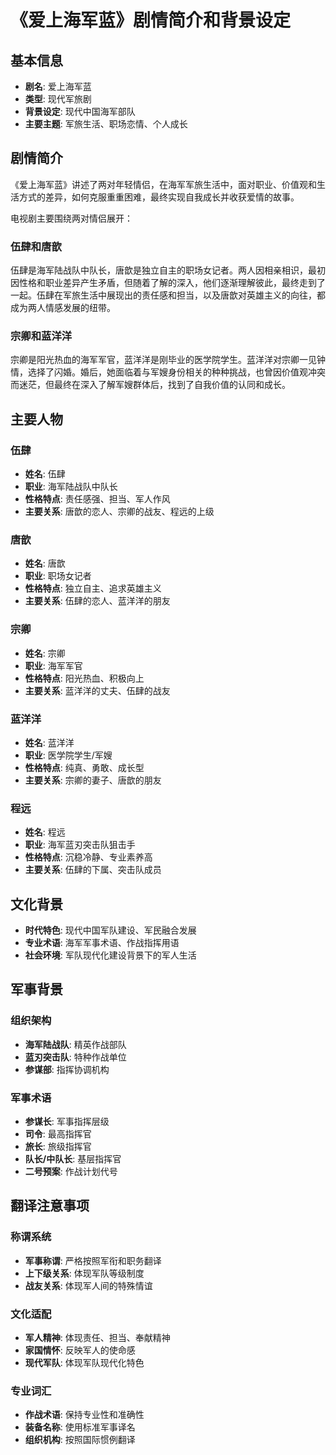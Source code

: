 # 《爱上海军蓝》剧情简介和背景设定

## 基本信息

- **剧名**: 爱上海军蓝
- **类型**: 现代军旅剧
- **背景设定**: 现代中国海军部队
- **主要主题**: 军旅生活、职场恋情、个人成长

## 剧情简介

《爱上海军蓝》讲述了两对年轻情侣，在海军军旅生活中，面对职业、价值观和生活方式的差异，如何克服重重困难，最终实现自我成长并收获爱情的故事。

电视剧主要围绕两对情侣展开：

### 伍肆和唐歆
伍肆是海军陆战队中队长，唐歆是独立自主的职场女记者。两人因相亲相识，最初因性格和职业差异产生矛盾，但随着了解的深入，他们逐渐理解彼此，最终走到了一起。伍肆在军旅生活中展现出的责任感和担当，以及唐歆对英雄主义的向往，都成为两人情感发展的纽带。

### 宗卿和蓝洋洋
宗卿是阳光热血的海军军官，蓝洋洋是刚毕业的医学院学生。蓝洋洋对宗卿一见钟情，选择了闪婚。婚后，她面临着与军嫂身份相关的种种挑战，也曾因价值观冲突而迷茫，但最终在深入了解军嫂群体后，找到了自我价值的认同和成长。

## 主要人物

### 伍肆
- **姓名**: 伍肆
- **职业**: 海军陆战队中队长
- **性格特点**: 责任感强、担当、军人作风
- **主要关系**: 唐歆的恋人、宗卿的战友、程远的上级

### 唐歆
- **姓名**: 唐歆
- **职业**: 职场女记者
- **性格特点**: 独立自主、追求英雄主义
- **主要关系**: 伍肆的恋人、蓝洋洋的朋友

### 宗卿
- **姓名**: 宗卿
- **职业**: 海军军官
- **性格特点**: 阳光热血、积极向上
- **主要关系**: 蓝洋洋的丈夫、伍肆的战友

### 蓝洋洋
- **姓名**: 蓝洋洋
- **职业**: 医学院学生/军嫂
- **性格特点**: 纯真、勇敢、成长型
- **主要关系**: 宗卿的妻子、唐歆的朋友

### 程远
- **姓名**: 程远
- **职业**: 海军蓝刃突击队狙击手
- **性格特点**: 沉稳冷静、专业素养高
- **主要关系**: 伍肆的下属、突击队成员

## 文化背景

- **时代特色**: 现代中国军队建设、军民融合发展
- **专业术语**: 海军军事术语、作战指挥用语
- **社会环境**: 军队现代化建设背景下的军人生活

## 军事背景

### 组织架构
- **海军陆战队**: 精英作战部队
- **蓝刃突击队**: 特种作战单位
- **参谋部**: 指挥协调机构

### 军事术语
- **参谋长**: 军事指挥层级
- **司令**: 最高指挥官
- **旅长**: 旅级指挥官
- **队长/中队长**: 基层指挥官
- **二号预案**: 作战计划代号

## 翻译注意事项

### 称谓系统
- **军事称谓**: 严格按照军衔和职务翻译
- **上下级关系**: 体现军队等级制度
- **战友关系**: 体现军人间的特殊情谊

### 文化适配
- **军人精神**: 体现责任、担当、奉献精神
- **家国情怀**: 反映军人的使命感
- **现代军队**: 体现军队现代化特色

### 专业词汇
- **作战术语**: 保持专业性和准确性
- **装备名称**: 使用标准军事译名
- **组织机构**: 按照国际惯例翻译
